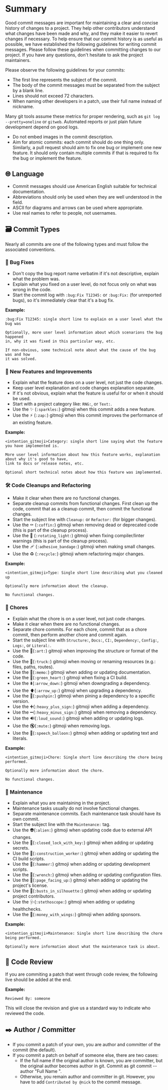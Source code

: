 # Summary

Good commit messages are important for maintaining a clear and concise history of changes to a project. They help other contributors understand what changes have been made and why, and they make it easier to revert changes if necessary. To help ensure that our commit history is as useful as possible, we have established the following guidelines for writing commit messages. Please follow these guidelines when committing changes to our project. If you have any questions, don't hesitate to ask the project maintainers.

Please observe the following guidelines for your commits:
- The first line represents the subject of the commit.
- The body of the commit messages must be separated from the subject by a blank line.
- Lines should not exceed 72 characters.
- When naming other developers in a patch, use their full name instead of nickname.

Many git tools assume these metrics for proper rendering, such as `git log --pretty=oneline` or `gitweb`. Automated reports or just plain future development depend on good logs.

- Do not embed images in the commit description.
- Aim for atomic commits: each commit should do one thing only. Similarly, a pull request should aim to fix one bug or implement one new feature. It should only contain multiple commits if that is required to fix the bug or implement the feature.

## :globe_with_meridians: Language

- Commit messages should use American English suitable for technical documentation.
- Abbreviations should only be used when they are well understood in the field.
- ASCII for diagrams and arrows can be used where appropriate.
- Use real names to refer to people, not usernames.

## :card_file_box: Commit Types

Nearly all commits are one of the following types and must follow the associated conventions.

### :bug: Bug Fixes
- Don't copy the bug report name verbatim if it's not descriptive, explain what the problem was.
- Explain what you fixed on a user level, do not focus only on what was wrong in the code.
- Start the commit log with `:bug:Fix T12345:` or `:bug:Fix:` (for unreported bugs), so it's immediately clear that it's a bug fix.

**Example:**
```
:bug:Fix T12345: single short line to explain on a user level what the bug was

Optionally, more user level information about which scenarions the bug happened
in, why it was fixed in this particular way, etc.

If non-obvious, some technical note about what the cause of the bug was and how
it was solved.
```

### :tada: New Features and Improvements
- Explain what the feature does on a user level, not just the code changes.
- Keep user level explanation and code changes explanation separate.
- If it's not obvious, explain what the feature is useful for or when it should be used.
- Start with a project category like: `RNG:`, or `Text:`.
- Use the :sparkles: (`:sparkles:`) gitmoji when this commit adds a new feature.
- Use the :zap: (`:zap:`) gitmoji when this commit improves the performance of an existing feature.

**Example:**
```
<intention_gitmoji>Category: single short line saying what the feature you have implemented is.

More user level information about how this feature works, explanation about why it's good to have,
link to docs or release notes, etc.

Optional short technical notes about how this feature was implemented.
```

### 🛠️ Code Cleanups and Refactoring
- Make it clear when there are no functional changes.
- Separate cleanup commits from functional changes. First clean up the code, commit that as a cleanup commit, then commit the functional changes.
- Start the subject line with `Cleanup:` or `Refactor:` (for bigger changes).
- Use the :coffin: (`:coffin:`) gitmoji when removing dead or deprecated code (this is part of the cleanup process).
- Use the 🚨 (`:rotating_light:`) gitmoji when fixing compiler/linter warnings (this is part of the cleanup process).
- Use the 🩹 (`:adhesive_bandage:`) gitmoji when making small changes.
- Use the ♻️ (`:recycle:`) gitmoji whem refactoring major changes.

**Example:**
```
<intention_gitmoji>Type: Single short line describing what you cleaned up

Optionally more information about the cleanup.

No functional changes.
```

### :safety_vest: Chores
- Explain what the chore is on a user level, not just code changes.
- Make it clear when there are no functional changes.
- Separate chore commits. For each chore, commit that as a chore commit, then perform another chore and commit again.
- Start the subject line with `Structure:`, `Docs:`, `CI:`, `Dependency:`, `Config:`, `Logs:`, or `Literal:`.
- Use the 🎨(`:art:`) gitmoji when improving the structure or format of the code.
- Use the 🚚(`:truck:`) gitmoji when moving or renaming resources (e.g.: files, paths, routes).
- Use the 📝(`:memo:`) gitmoji when adding or updating documentation.
- Use the 💚(`:green_heart:`) gitmoji when fixing a CI build.
- Use the ⬇️(`:arrow_down:`) gitmoji when downgrading a dependency.
- Use the ⬆️(`:arrow_up:`) gitmoji when upgrading a dependency.
- Use the 📌(`:pushpin:`) gitmoji when pining a dependency to a specific version.
- Use the ➕(`:heavy_plus_sign:`) gitmoji when adding a dependency.
- Use the ➖(`:heavy_minus_sign:`) gitmoji when removing a dependency.
- Use the 🔊(`:loud_sound:`) gitmoji when adding or updating logs.
- Use the 🔇(`:mute:`) gitmoji when removing logs.
- Use the 💬(`:speech_balloon:`) gitmoji when adding or updating text and literals.

**Example:**
```
<intention_gitmoji>Chore: Single short line describing the chore being performed.

Optionally more information about the chore.

No functional changes.
```

### :construction_worker: Maintenance
- Explain what you are maintaining in the project.
- Maintenance tasks usually do not involve functional changes.
- Separate maintenance commits. Each maintenance task should have its own commit.
- Start the subject line with the `Maintenance:` tag.
- Use the 👽(`:alien:`) gitmoji when updating code due to external API changes.
- Use the 🔐(`:closed_lock_with_key:`) gitmoji when adding or updating secrets.
- Use the 👷(`:construction_worker:`) gitmoji when adding or updating the CI build scripts.
- Use the 🔨(`:hammer:`) gitmoji when adding or updating development scripts.
- Use the 🔧(`:wrench:`) gitmoji when adding or updating configuration files.
- Use the 📄(`:page_facing_up:`) gitmoji when adding or updating the project's license.
- Use the 👥(`:busts_in_silhouette:`) gitmoji when adding or updating project contributors.
- Use the 🩺(`:stethoscope:`) gitmoji when adding or updating healthchecks.
- Use the 💸(`:money_with_wings:`) gitmoji when adding sponsors.

**Example:**
```
<intention_gitmoji>Maintenance: Single short line describing the chore being performed.

Optionally more information about what the maintenance task is about.
```

## :mag_right: Code Review

If you are commiting a patch that went through code review, the following live should be added at the end.

**Example:**

```
Reviewed By: someone
```

This will close the revision and give us a standard way to indicate who reviewed the code.

## :black_nib: Author / Committer

- If you commit a patch of your own, you are author and committer of the commit (the default).
- If you commit a patch on behalf of someone else, there are two cases:
  - If the full name if the original author is known, you are committer, but the original author becomes author in git. Commit as git commit --author "Full Name <Nick>".
  - Otherwise, you remain author and committer in git. However, you have to add `Contributed by @nick` to the commit message. 